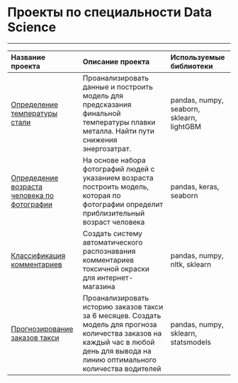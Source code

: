 # Проекты по специальности Data Science
---
| Название проекта | Описание проекта | Используемые библиотеки |
| :---------------------- | :---------------------- | :---------------------- |
| [Определение температуры стали](https://github.com/mapleleaf50/yandex_praktikum_projects/tree/main/Graduation%20project) | Проанализировать данные и построить модель для предсказания финальной температуры плавки металла. Найти пути снижения энергозатрат. | pandas, numpy, seaborn, sklearn, lightGBM |
| [Опредедение возраста человека по фотографии](https://github.com/mapleleaf50/yandex_praktikum_projects/tree/main/Computer%20Vision) | На основе набора фотографий людей с указанием возраста построить модель, которая по фотографии определит приблизительный возраст человека | pandas, keras, seaborn |
| [Классификация комментариев](https://github.com/mapleleaf50/yandex_praktikum_projects/tree/main/NLP) | Создать систему автоматического распознавания комментариев токсичной окраски для интернет-магазина | pandas, numpy, nltk, sklearn |
| [Прогнозирование заказов такси](https://github.com/mapleleaf50/yandex_praktikum_projects/tree/main/Time%20series) | Проанализировать историю заказов такси за 6 месяцев. Создать модель для прогноза количества заказов на каждый час в любой день для вывода на линию оптимального количества водителей | pandas, numpy, sklearn, statsmodels |

